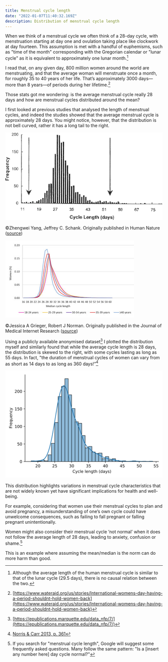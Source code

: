 ```yaml
---
title: Menstrual cycle length
date: "2022-01-07T11:40:32.169Z"
description: Distribution of menstrual cycle length
---
```


When we think of a menstrual cycle we often think of a 28-day cycle, with menstruation starting at day one and ovulation taking place like clockwork at day fourteen. This assumption is met with a handful of euphemisms, such as "time of the month" corresponding with the Gregorian calendar or "lunar cycle" as it is equivalent to approximately one lunar month.[^1]

I read that, on any given day, 800 million women around the world are menstruating, and that the average woman will menstruate once a month, for roughly 35 to 40 years of her life. That’s approximately 3000 days—more than 8 years—of periods during her lifetime.[^2]

Those stats got me wondering: is the average menstrual cycle really 28 days and how are menstrual cycles distributed around the mean?

I first looked at previous studies that analysed the length of menstrual cycles, and indeed the studies showed that the average menstrual cycle is approximately 28 days. You might notice, however, that the distribution is not bell curved, rather it has a long tail to the right.

  

![histogram of menstruation cycle length](./histogram-of-menstruation-cycle-length.png)

©Zhengwei Yang, Jeffrey C. Schank. Originally published in Human Nature ([source](https://www.semanticscholar.org/paper/Women-do-not-synchronize-their-menstrual-cycles-Yang-Schank/882fe2679be7059f12c6497a0bbf380b929b04be))

![density plots of menstruation cycle lengths](./menstruation_densityplots_age_cat.jpeg)

©Jessica A Grieger, Robert J Norman. Originally published in the Journal of Medical Internet Research ([source](https://europepmc.org/article/pmc/pmc7381001))

Using a publicly available anonymised dataset[^3] I plotted the distribution myself and similarly found that while the average cycle length is 28 days, the distribution is skewed to the right, with some cycles lasting as long as 55 days. In fact, "the duration of menstrual cycles of women can vary from as short as 14 days to as long as 360 days!”[^4]

![distribution of menstrual cycle length](./menstrual_cycle_length_distribution.webp)

This distribution highlights variations in menstrual cycle characteristics that are not widely known yet have significant implications for health and well-being.

For example, considering that women use their menstrual cycles to plan and avoid pregnancy, a misunderstanding of one’s own cycle could have unwelcome consequences, such as failing to fall pregnant or falling pregnant unintentionally.

Women might also consider their menstrual cycle ‘not normal’ when it does not follow the average length of 28 days, leading to anxiety, confusion or shame.[^5]

This is an example where assuming the mean/median is the norm can do more harm than good.



[^1]: Although the average length of the human menstrual cycle is similar to that of the lunar cycle (29.5 days), there is no causal relation between the two.
[^2]: [https://www.wateraid.org/us/stories/International-womens-day-having-a-period-shouldnt-hold-women-back](https://www.wateraid.org/us/stories/International-womens-day-having-a-period-shouldnt-hold-women-back)
[^3]: [https://epublications.marquette.edu/data_nfp/7/](https://epublications.marquette.edu/data_nfp/7/)
[^4]: [Norris & Carr 2013, p. 361](https://books.google.com/books?id=F_NaW1ZcSSAC&pg=PA361)
[^5]: If you search for "menstrual cycle length", Google will suggest some frequently asked questions. Many follow the same pattern: "Is a \[insert any number here\] day cycle normal?"